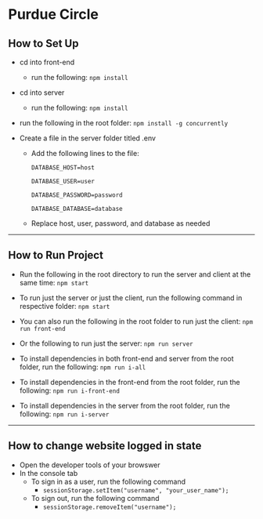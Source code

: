 # Purdue Circle

## How to Set Up

 - cd into front-end
    - run the following: `npm install`
 - cd into server
    - run the following: `npm install`
 - run the following in the root folder: `npm install -g concurrently`

 - Create a file in the server folder titled .env
    - Add the following lines to the file:

        `DATABASE_HOST=host`

        `DATABASE_USER=user`

        `DATABASE_PASSWORD=password`

        `DATABASE_DATABASE=database`
    - Replace host, user, password, and database as needed 

---

## How to Run Project

 - Run the following in the root directory to run the server and client at the same time: `npm start`
 - To run just the server or just the client, run the following command in respective folder: `npm start`
 - You can also run the following in the root folder to run just the client: `npm run front-end`
 - Or the following to run just the server: `npm run server`

 - To install dependencies in both front-end and server from the root folder, run the following: `npm run i-all`

 - To install dependencies in the front-end from the root folder, run the following: `npm run i-front-end`

 - To install dependencies in the server from the root folder, run the following: `npm run i-server`

---

 ## How to change website logged in state
  - Open the developer tools of your browswer
  - In the console tab
    - To sign in as a user, run the following command
        - `sessionStorage.setItem("username", "your_user_name");`
    - To sign out, run the following command
        - `sessionStorage.removeItem("username");`
